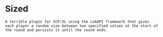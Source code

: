 # Sized
    A terrible plugin for SCP:SL using the LabAPI framework that gives each player a random size between two specified values at the start of the round and persists it until the round ends.
